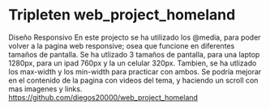 # Tripleten web_project_homeland

Diseño Responsivo
En este projecto se ha utilizado los @media, para poder volver a la pagina web responsive; osea que funcione en diferentes tamaños de pantalla. Se ha utlizado 3 tamaños de pantalla, para una laptop 1280px, para un ipad 760px y la un celular 320px. Tambien, se ha utlizado los max-width y los min-width para practicar con ambos.
Se podría mejorar en el contenido de la pagina con videos del tema, y haciendo un scroll con mas imagenes y links.
https://github.com/diegos20000/web_project_homeland
